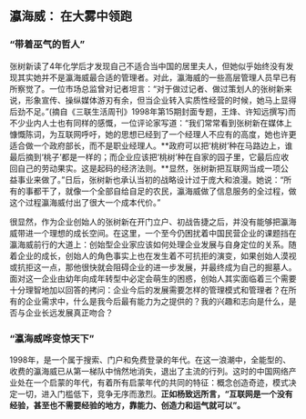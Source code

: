 ## 瀛海威： 在大雾中领跑

### “带着巫气的哲人”

张树新读了4年化学后才发现自己不适合当中国的居里夫人，但她似乎始终没有发现其实她并不是瀛海威最合适的管理者。对此，瀛海威的一些高层管理人员早已有所察觉了。一位市场总监曾对记者坦言：“对于做过记者、做过策划人的张树新来说，形象宣传、操纵媒体游刃有余，但当企业转入实质性经营的时候，她马上显得后劲不足。”(摘自《三联生活周刊》1998年第15期封面专题，王烽、许知远撰写)而不少业内人士也有同样的感慨，一位评论家写道：“我们常常看到张树新在媒体上慷慨陈词，为互联网呼吁，她的思想已经到了一个经理人不应有的高度，她也许更适合做一个政府部长，而不是职业经理人。**政府可以把‘桃树’种在马路边上，谁最后摘到‘桃子’都是一样的；而企业应该把‘桃树’种在自家的园子里，它最后应收回自己的劳动果实。这是起码的经济法则。**显然，张树新把互联网当成一项公益事业来做了。”日后，张树新也承认当初的战略设计过于庞大和浪漫。她说：“所有的事都干了，就像一个全部自给自足的农民，瀛海威做了信息服务的全过程，做这个过程瀛海威付出了很大一个成本代价。”

很显然，作为企业创始人的张树新在开门立户、初战告捷之后，并没有能够把瀛海威带进一个理想的成长空间。在这里，一个至今仍困扰着中国民营企业的课题挡在瀛海威前行的大道上：创始型企业家应该如何处理企业发展与自身定位的关系。随着企业的成长，创始人的角色事实上也在发生着不可抗拒的演变，如果创始人漠视或抗拒这一点，那他很快就会阻碍企业的进一步发展，并最终成为自己的掘墓人。面对这一企业由幼年向成年转型中必定会萌生的困惑，创始人其实面临着三个需要十分理智地加以回答的拷问：企业今后的发展需要怎样的管理模式和管理者？在所有的企业需求中，什么是我今后最有能力为之提供的？我的兴趣和志向是什么，是否与企业长远发展真正吻合？

### “瀛海威哗变惊天下”

1998年，是一个属于搜索、门户和免费登录的年代。在这一浪潮中，全能型的、收费的瀛海威已从第一梯队中悄然地消失，退出了主流的行列。这时的中国网络产业处在一个启蒙的年代，有着所有启蒙年代的共同的特征：概念创造奇迹，模式决定一切，进入门槛低下，竞争无序而激烈。**正如杨致远所言，“互联网是一个没有经验，甚至也不需要经验的地方，靠能力、创造力和运气就可以”。**